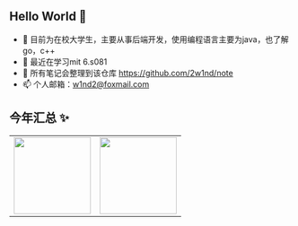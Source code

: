 ## Hello World 👋
- 🧐 目前为在校大学生，主要从事后端开发，使用编程语言主要为java，也了解go，c++<br/>
- 🌱 最近在学习mit 6.s081
- 🤗 所有笔记会整理到该仓库 https://github.com/2w1nd/note
- 📫 个人邮箱：w1nd2@foxmail.com

## 今年汇总 ✨

<table>
  <tr>
    <td><img align="" height="137px" src="https://github-readme-stats.vercel.app/api?username=2w1nd&hide_title=true&hide_border=true&show_icons=true&include_all_commits=true&line_height=21&bg_color=0,EC6C6C,FFD479,FFFC79,73FA79&theme=graywhite&locale=cn" /></td>
    <td><img align="" height="137px" src="https://github-readme-stats.vercel.app/api/top-langs/?username=2w1nd&hide_title=true&hide_border=true&layout=compact&bg_color=0,73FA79,73FDFF,D783FF&theme=graywhite&locale=cn" /></td>
  </tr>
</table>

<!--
**2w1nd/2w1nd** is a ✨ _special_ ✨ repository because its `README.md` (this file) appears on your GitHub profile.

Here are some ideas to get you started:

- 🔭 I’m currently working on ...
- 🌱 I’m currently learning ...
- 👯 I’m looking to collaborate on ...
- 🤔 I’m looking for help with ...
- 💬 Ask me about ...
- 📫 How to reach me: ...
- 😄 Pronouns: ...
- ⚡ Fun fact: ...
-->
